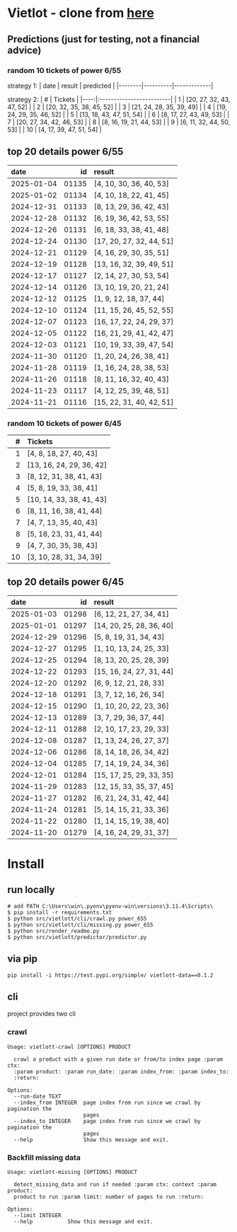 # Vietlot - clone from [here](https://github.com/vietvudanh/vietlott-data)
## Predictions (just for testing, not a financial advice)
### random 10 tickets of power 6/55

strategy 1:
| date   | result   | predicted   |
|--------|----------|-------------|

strategy 2:
|   # | Tickets                  |
|----:|:-------------------------|
|   1 | [20, 27, 32, 43, 47, 52] |
|   2 | [20, 32, 35, 38, 45, 52] |
|   3 | [21, 24, 28, 35, 39, 49] |
|   4 | [19, 24, 29, 35, 46, 52] |
|   5 | [13, 18, 43, 47, 51, 54] |
|   6 | [8, 17, 27, 43, 49, 53]  |
|   7 | [20, 27, 34, 42, 46, 53] |
|   8 | [8, 16, 19, 21, 44, 53]  |
|   9 | [6, 11, 32, 44, 50, 53]  |
|  10 | [4, 17, 39, 47, 51, 54]  |

## top 20 details power 6/55
| date       |    id | result                   |
|:-----------|------:|:-------------------------|
| 2025-01-04 | 01135 | [4, 10, 30, 36, 40, 53]  |
| 2025-01-02 | 01134 | [4, 10, 18, 22, 41, 45]  |
| 2024-12-31 | 01133 | [8, 13, 29, 36, 42, 43]  |
| 2024-12-28 | 01132 | [6, 19, 36, 42, 53, 55]  |
| 2024-12-26 | 01131 | [6, 18, 33, 38, 41, 48]  |
| 2024-12-24 | 01130 | [17, 20, 27, 32, 44, 51] |
| 2024-12-21 | 01129 | [4, 16, 29, 30, 35, 51]  |
| 2024-12-19 | 01128 | [13, 16, 32, 39, 49, 51] |
| 2024-12-17 | 01127 | [2, 14, 27, 30, 53, 54]  |
| 2024-12-14 | 01126 | [3, 10, 19, 20, 21, 24]  |
| 2024-12-12 | 01125 | [1, 9, 12, 18, 37, 44]   |
| 2024-12-10 | 01124 | [11, 15, 26, 45, 52, 55] |
| 2024-12-07 | 01123 | [16, 17, 22, 24, 29, 37] |
| 2024-12-05 | 01122 | [16, 21, 29, 41, 42, 47] |
| 2024-12-03 | 01121 | [10, 19, 33, 39, 47, 54] |
| 2024-11-30 | 01120 | [1, 20, 24, 26, 38, 41]  |
| 2024-11-28 | 01119 | [1, 16, 24, 28, 38, 53]  |
| 2024-11-26 | 01118 | [8, 11, 16, 32, 40, 43]  |
| 2024-11-23 | 01117 | [4, 12, 25, 39, 48, 51]  |
| 2024-11-21 | 01116 | [15, 22, 31, 40, 42, 51] |

### random 10 tickets of power 6/45
|   # | Tickets                  |
|----:|:-------------------------|
|   1 | [4, 8, 18, 27, 40, 43]   |
|   2 | [13, 16, 24, 29, 36, 42] |
|   3 | [8, 12, 31, 38, 41, 43]  |
|   4 | [5, 8, 19, 33, 38, 41]   |
|   5 | [10, 14, 33, 38, 41, 43] |
|   6 | [8, 11, 16, 38, 41, 44]  |
|   7 | [4, 7, 13, 35, 40, 43]   |
|   8 | [5, 18, 23, 31, 41, 44]  |
|   9 | [4, 7, 30, 35, 38, 43]   |
|  10 | [3, 10, 28, 31, 34, 39]  |

## top 20 details power 6/45
| date       |    id | result                   |
|:-----------|------:|:-------------------------|
| 2025-01-03 | 01298 | [6, 12, 21, 27, 34, 41]  |
| 2025-01-01 | 01297 | [14, 20, 25, 28, 36, 40] |
| 2024-12-29 | 01296 | [5, 8, 19, 31, 34, 43]   |
| 2024-12-27 | 01295 | [1, 10, 13, 24, 25, 33]  |
| 2024-12-25 | 01294 | [8, 13, 20, 25, 28, 39]  |
| 2024-12-22 | 01293 | [15, 16, 24, 27, 31, 44] |
| 2024-12-20 | 01292 | [6, 9, 12, 21, 28, 33]   |
| 2024-12-18 | 01291 | [3, 7, 12, 16, 26, 34]   |
| 2024-12-15 | 01290 | [1, 10, 20, 22, 23, 36]  |
| 2024-12-13 | 01289 | [3, 7, 29, 36, 37, 44]   |
| 2024-12-11 | 01288 | [2, 10, 17, 23, 29, 33]  |
| 2024-12-08 | 01287 | [1, 13, 24, 26, 27, 37]  |
| 2024-12-06 | 01286 | [8, 14, 18, 26, 34, 42]  |
| 2024-12-04 | 01285 | [7, 14, 19, 24, 34, 36]  |
| 2024-12-01 | 01284 | [15, 17, 25, 29, 33, 35] |
| 2024-11-29 | 01283 | [12, 15, 33, 35, 37, 45] |
| 2024-11-27 | 01282 | [6, 21, 24, 31, 42, 44]  |
| 2024-11-24 | 01281 | [5, 14, 15, 21, 33, 36]  |
| 2024-11-22 | 01280 | [1, 14, 15, 19, 38, 40]  |
| 2024-11-20 | 01279 | [4, 16, 24, 29, 31, 37]  |

<!---
stats 6/55 all time - stats.to_markdown(index=False)
stats 6/55 -15d - stats_15d.to_markdown(index=False)
stats 6/55 -30d - stats_30d.to_markdown(index=False)
stats 6/55 -60d - stats_60d.to_markdown(index=False)
stats 6/55 -90d - stats_90d.to_markdown(index=False)
-->

# Install
 
## run locally

```shell
# add PATH C:\Users\win\.pyenv\pyenv-win\versions\3.11.4\Scripts\
$ pip install -r requirements.txt
$ python src/vietlott/cli/crawl.py power_655
$ python src/vietlott/cli/missing.py power_655
$ python src/render_readme.py
$ python src/vietlott/predictor/predictor.py
```
 
## via pip

```shell
pip install -i https://test.pypi.org/simple/ vietlott-data==0.1.2
```

## cli
project provides two cli

### crawl
```shell
Usage: vietlott-crawl [OPTIONS] PRODUCT

  crawl a product with a given run date or from/to index page :param ctx:
  :param product: :param run_date: :param index_from: :param index_to:
  :return:

Options:
  --run-date TEXT
  --index_from INTEGER  page index from run since we crawl by pagination the
                        pages
  --index_to INTEGER    page index from run since we crawl by pagination the
                        pages
  --help                Show this message and exit.
```

### Backfill missing data

```shell
Usage: vietlott-missing [OPTIONS] PRODUCT

  detect_missing_data and run if needed :param ctx: context :param product:
  product to run :param limit: number of pages to run :return:

Options:
  --limit INTEGER
  --help           Show this message and exit.
```

